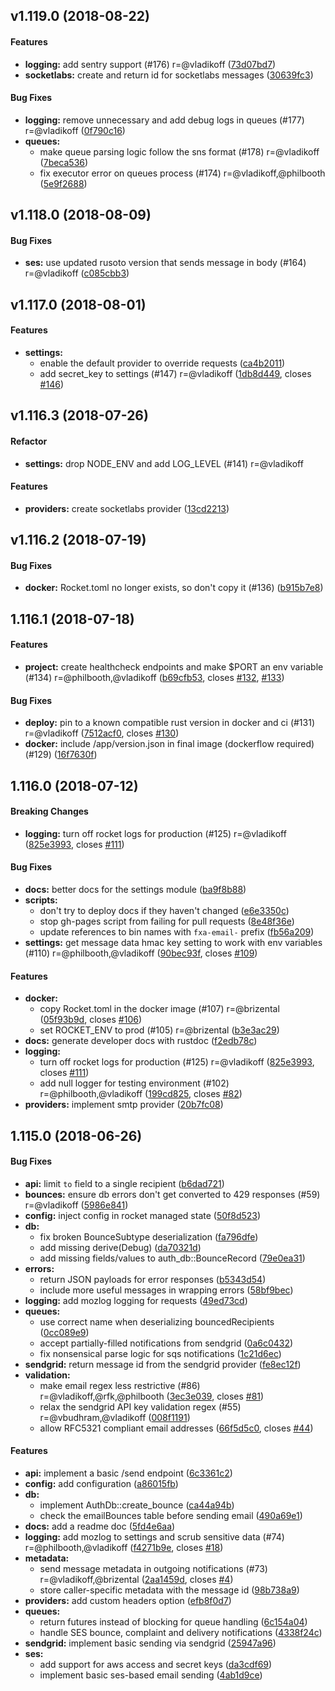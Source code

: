 <a name="v1.119.0"></a>
## v1.119.0 (2018-08-22)


#### Features

* **logging:**  add sentry support (#176) r=@vladikoff ([73d07bd7](73d07bd7))
* **socketlabs:**  create and return id for socketlabs messages ([30639fc3](30639fc3))

#### Bug Fixes

* **logging:**  remove unnecessary and add debug logs in queues (#177) r=@vladikoff ([0f790c16](0f790c16))
* **queues:**
  *  make queue parsing logic follow the sns format (#178) r=@vladikoff ([7beca536](7beca536))
  *  fix executor error on queues process (#174) r=@vladikoff,@philbooth ([5e9f2688](5e9f2688))



<a name="v1.118.0"></a>
## v1.118.0 (2018-08-09)


#### Bug Fixes

* **ses:**  use updated rusoto version that sends message in body (#164) r=@vladikoff ([c085cbb3](c085cbb3))



<a name="v1.117.0"></a>
## v1.117.0 (2018-08-01)


#### Features

* **settings:**
  *  enable the default provider to override requests ([ca4b2011](ca4b2011))
  *  add secret_key to settings (#147) r=@vladikoff ([1db8d449](1db8d449), closes [#146](146))



<a name="v1.116.3"></a>
## v1.116.3 (2018-07-26)

#### Refactor

* **settings:** drop NODE_ENV and add LOG_LEVEL (#141) r=@vladikoff

#### Features

* **providers:**  create socketlabs provider ([13cd2213](13cd2213))



<a name="v1.116.2"></a>
## v1.116.2 (2018-07-19)


#### Bug Fixes

* **docker:**  Rocket.toml no longer exists, so don't copy it (#136) ([b915b7e8](b915b7e8))



<a name="1.116.1"></a>
## 1.116.1 (2018-07-18)


#### Features

* **project:**  create healthcheck endpoints and make $PORT an env variable (#134) r=@philbooth,@vladikoff ([b69cfb53](b69cfb53), closes [#132](132), [#133](133))

#### Bug Fixes

* **deploy:**  pin to a known compatible rust version in docker and ci (#131) r=@vladikoff ([7512acf0](7512acf0), closes [#130](130))
* **docker:**  include /app/version.json in final image (dockerflow required) (#129) ([16f7630f](16f7630f))



<a name="1.116.0"></a>
## 1.116.0 (2018-07-12)


#### Breaking Changes

* **logging:**  turn off rocket logs for production (#125) r=@vladikoff ([825e3993](825e3993), closes [#111](111))

#### Bug Fixes

* **docs:**  better docs for the settings module ([ba9f8b88](ba9f8b88))
* **scripts:**
  *  don't try to deploy docs if they haven't changed ([e6e3350c](e6e3350c))
  *  stop gh-pages script from failing for pull requests ([8e48f36e](8e48f36e))
  *  update references to bin names with `fxa-email-` prefix ([fb56a209](fb56a209))
* **settings:**  get message data hmac key setting to work with env variables (#110) r=@philbooth,@vladikoff ([90bec93f](90bec93f), closes [#109](109))

#### Features

* **docker:**
  *  copy Rocket.toml in the docker image (#107) r=@brizental ([05f93b9d](05f93b9d), closes [#106](106))
  *  set ROCKET_ENV to prod (#105) r=@brizental ([b3e3ac29](b3e3ac29))
* **docs:**  generate developer docs with rustdoc ([f2edb78c](f2edb78c))
* **logging:**
  *  turn off rocket logs for production (#125) r=@vladikoff ([825e3993](825e3993), closes [#111](111))
  *  add null logger for testing environment (#102) r=@philbooth,@vladikoff ([199cd825](199cd825), closes [#82](82))
* **providers:**  implement smtp provider ([20b7fc08](20b7fc08))



<a name="1.115.0"></a>
## 1.115.0 (2018-06-26)


#### Bug Fixes

* **api:**  limit `to` field to a single recipient ([b6dad721](b6dad721))
* **bounces:**  ensure db errors don't get converted to 429 responses (#59) r=@vladikoff ([5986e841](5986e841))
* **config:**  inject config in rocket managed state ([50f8d523](50f8d523))
* **db:**
  *  fix broken BounceSubtype deserialization ([fa796dfe](fa796dfe))
  *  add missing derive(Debug) ([da70321d](da70321d))
  *  add missing fields/values to auth_db::BounceRecord ([79e0ea31](79e0ea31))
* **errors:**
  *  return JSON payloads for error responses ([b5343d54](b5343d54))
  *  include more useful messages in wrapping errors ([58bf9bec](58bf9bec))
* **logging:**  add mozlog logging for requests ([49ed73cd](49ed73cd))
* **queues:**
  *  use correct name when deserializing bouncedRecipients ([0cc089e9](0cc089e9))
  *  accept partially-filled notifications from sendgrid ([0a6c0432](0a6c0432))
  *  fix nonsensical parse logic for sqs notifications ([1c21d6ec](1c21d6ec))
* **sendgrid:**  return message id from the sendgrid provider ([fe8ec12f](fe8ec12f))
* **validation:**
  *  make email regex less restrictive (#86) r=@vladikoff,@rfk,@philbooth ([3ec3e039](3ec3e039), closes [#81](81))
  *  relax the sendgrid API key validation regex (#55) r=@vbudhram,@vladikoff ([008f1191](008f1191))
  *  allow RFC5321 compliant email addresses ([66f5d5c0](66f5d5c0), closes [#44](44))

#### Features

* **api:**  implement a basic /send endpoint ([6c3361c2](6c3361c2))
* **config:**  add configuration ([a86015fb](a86015fb))
* **db:**
  *  implement AuthDb::create_bounce ([ca44a94b](ca44a94b))
  *  check the emailBounces table before sending email ([490a69e1](490a69e1))
* **docs:**  add a readme doc ([5fd4e6aa](5fd4e6aa))
* **logging:**  add mozlog to settings and scrub sensitive data (#74) r=@philbooth,@vladikoff ([f4271b9e](f4271b9e), closes [#18](18))
* **metadata:**
  *  send message metadata in outgoing notifications (#73) r=@vladikoff,@brizental ([2aa1459d](2aa1459d), closes [#4](4))
  *  store caller-specific metadata with the message id ([98b738a9](98b738a9))
* **providers:**  add custom headers option ([efb8f0d7](efb8f0d7))
* **queues:**
  *  return futures instead of blocking for queue handling ([6c154a04](6c154a04))
  *  handle SES bounce, complaint and delivery notifications ([4338f24c](4338f24c))
* **sendgrid:**  implement basic sending via sendgrid ([25947a96](25947a96))
* **ses:**
  *  add support for aws access and secret keys ([da3cdf69](da3cdf69))
  *  implement basic ses-based email sending ([4ab1d9ce](4ab1d9ce))



